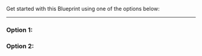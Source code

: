 Get started with this Blueprint using one of the options below:

---

### **Option 1:**



###  **Option 2:**
